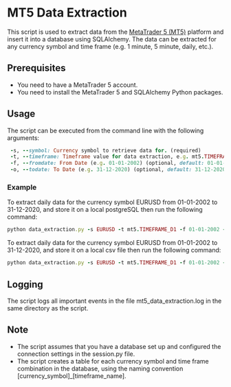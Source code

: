 # MT5 Data Extraction

This script is used to extract data from the [MetaTrader 5 (MT5)](https://www.metatrader5.com/en/download) platform and insert it into a database using SQLAlchemy. 
The data can be extracted for any currency symbol and time frame (e.g. 1 minute, 5 minute, daily, etc.).

## Prerequisites

- You need to have a MetaTrader 5 account.
- You need to install the MetaTrader 5 and SQLAlchemy Python packages.

## Usage

The script can be executed from the command line with the following arguments:

```ruby
 -s, --symbol: Currency symbol to retrieve data for. (required)
 -t, --timeframe: Timeframe value for data extraction, e.g. mt5.TIMEFRAME_D1. (required)
 -f, --fromdate: From Date (e.g. 01-01-2002) (optional, default: 01-01-2002)
 -o, --todate: To Date (e.g. 31-12-2020) (optional, default: 31-12-2020)
```
### Example

To extract daily data for the currency symbol EURUSD from 01-01-2002 to 31-12-2020, and store it on a local postgreSQL then run the following command:

```ruby
python data_extraction.py -s EURUSD -t mt5.TIMEFRAME_D1 -f 01-01-2002 -o 31-12-2020
```
To extract daily data for the currency symbol EURUSD from 01-01-2002 to 31-12-2020, and store it on a local csv file then run the following command:

```ruby
python data_extraction.py -s EURUSD -t mt5.TIMEFRAME_D1 -f 01-01-2002 -o 31-12-2020
```

## Logging

The script logs all important events in the file mt5_data_extraction.log in the same directory as the script.

## Note

- The script assumes that you have a database set up and configured the connection settings in the session.py file.
- The script creates a table for each currency symbol and time frame combination in the database, using the naming convention [currency_symbol]_[timeframe_name].
